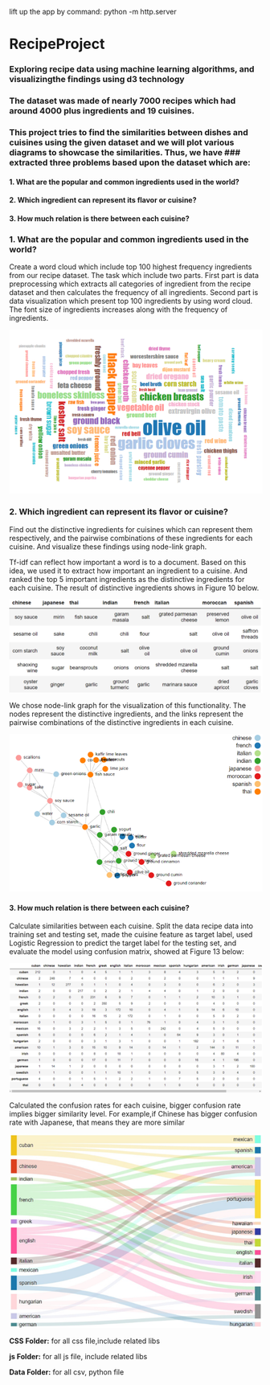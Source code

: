 lift up the app by command: python -m http.server

# RecipeProject
### Exploring recipe data using machine learning algorithms, and visualizingthe findings using **d3 technology**

### The dataset was made of nearly 7000 recipes which had around 4000 plus ingredients and 19 cuisines. 

### This project tries to find the similarities between dishes and cuisines using the given dataset and we will plot various diagrams to showcase the similarities. Thus, we have ### extracted three problems based upon the dataset which are:

#### 1. What are the popular and common ingredients used in the world?
#### 2. Which ingredient can represent its flavor or cuisine?
#### 3. How much relation is there between each cuisine?

### 1. What are the popular and common ingredients used in the world?
Create a word cloud which include top 100 highest frequency ingredients from our recipe dataset. The task which include two parts. First part is data preprocessing which extracts all categories of ingredient from the recipe dataset and then calculates the frequency of all ingredients. Second part is data visualization which present top 100 ingredients by using word cloud. The font size of ingredients increases along with the frequency of ingredients.

![Alt text](Imgs/word_cloud.PNG)


### 2. Which ingredient can represent its flavor or cuisine?
Find out the distinctive ingredients for cuisines which can represent them respectively, and the pairwise combinations of these ingredients for each cuisine. And visualize these findings using node-link graph.

Tf-idf can reflect how important a word is to a document. Based on this idea, we used it to extract how important an ingredient to a cuisine. And ranked the top 5 important ingredients as the distinctive ingredients for each cuisine. The result of distinctive ingredients shows in Figure 10 below.

![Alt text](Imgs/tf-idf.png)

We chose node-link graph for the visualization of this functionality. The nodes represent the distinctive ingredients, and the links represent the pairwise combinations of the distinctive ingredients in each cuisine. 

![Alt text](Imgs/node_link.png)


#### 3. How much relation is there between each cuisine?
Calculate similarities between each cuisine.
Split the data recipe data into training set and testing set, made the cuisine feature as target label, used Logistic Regression to predict the target label for the testing set, and evaluate the model using confusion matrix, showed at Figure 13 below:

![Alt text](Imgs/confusion_matrix.png)

Calculated the confusion rates for each cuisine, bigger confusion rate implies bigger similarity level. For example,if Chinese has bigger confusion rate with Japanese, that means they are more similar

![Alt text](Imgs/sankey.png)

**CSS Folder:** for all css file,include related libs

**js Folder:** for all js file, include related libs

**Data Folder:** for all csv, python file
